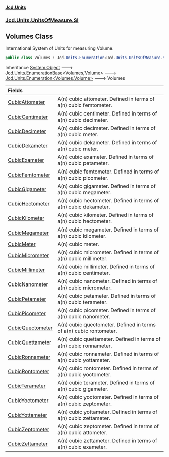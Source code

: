 #### [Jcd.Units](index.md 'index')
### [Jcd.Units.UnitsOfMeasure.SI](Jcd.Units.UnitsOfMeasure.SI.md 'Jcd.Units.UnitsOfMeasure.SI')

## Volumes Class

International System of Units for measuring Volume.

```csharp
public class Volumes : Jcd.Units.Enumeration<Jcd.Units.UnitsOfMeasure.SI.Volumes, Jcd.Units.UnitTypes.Volume>
```

Inheritance [System.Object](https://docs.microsoft.com/en-us/dotnet/api/System.Object 'System.Object') &#129106; [Jcd.Units.EnumerationBase&lt;](Jcd.Units.EnumerationBase_TEnumeration,T_.md 'Jcd.Units.EnumerationBase<TEnumeration,T>')[Volumes](Jcd.Units.UnitsOfMeasure.SI.Volumes.md 'Jcd.Units.UnitsOfMeasure.SI.Volumes')[,](Jcd.Units.EnumerationBase_TEnumeration,T_.md 'Jcd.Units.EnumerationBase<TEnumeration,T>')[Volume](Jcd.Units.UnitTypes.Volume.md 'Jcd.Units.UnitTypes.Volume')[&gt;](Jcd.Units.EnumerationBase_TEnumeration,T_.md 'Jcd.Units.EnumerationBase<TEnumeration,T>') &#129106; [Jcd.Units.Enumeration&lt;](Jcd.Units.Enumeration_TEnumeration,T_.md 'Jcd.Units.Enumeration<TEnumeration,T>')[Volumes](Jcd.Units.UnitsOfMeasure.SI.Volumes.md 'Jcd.Units.UnitsOfMeasure.SI.Volumes')[,](Jcd.Units.Enumeration_TEnumeration,T_.md 'Jcd.Units.Enumeration<TEnumeration,T>')[Volume](Jcd.Units.UnitTypes.Volume.md 'Jcd.Units.UnitTypes.Volume')[&gt;](Jcd.Units.Enumeration_TEnumeration,T_.md 'Jcd.Units.Enumeration<TEnumeration,T>') &#129106; Volumes

| Fields | |
| :--- | :--- |
| [CubicAttometer](Jcd.Units.UnitsOfMeasure.SI.Volumes.CubicAttometer.md 'Jcd.Units.UnitsOfMeasure.SI.Volumes.CubicAttometer') | A(n) cubic attometer. Defined in terms of a(n) cubic femtometer. |
| [CubicCentimeter](Jcd.Units.UnitsOfMeasure.SI.Volumes.CubicCentimeter.md 'Jcd.Units.UnitsOfMeasure.SI.Volumes.CubicCentimeter') | A(n) cubic centimeter. Defined in terms of a(n) cubic decimeter. |
| [CubicDecimeter](Jcd.Units.UnitsOfMeasure.SI.Volumes.CubicDecimeter.md 'Jcd.Units.UnitsOfMeasure.SI.Volumes.CubicDecimeter') | A(n) cubic decimeter. Defined in terms of a(n) cubic meter. |
| [CubicDekameter](Jcd.Units.UnitsOfMeasure.SI.Volumes.CubicDekameter.md 'Jcd.Units.UnitsOfMeasure.SI.Volumes.CubicDekameter') | A(n) cubic dekameter. Defined in terms of a(n) cubic meter. |
| [CubicExameter](Jcd.Units.UnitsOfMeasure.SI.Volumes.CubicExameter.md 'Jcd.Units.UnitsOfMeasure.SI.Volumes.CubicExameter') | A(n) cubic exameter. Defined in terms of a(n) cubic petameter. |
| [CubicFemtometer](Jcd.Units.UnitsOfMeasure.SI.Volumes.CubicFemtometer.md 'Jcd.Units.UnitsOfMeasure.SI.Volumes.CubicFemtometer') | A(n) cubic femtometer. Defined in terms of a(n) cubic picometer. |
| [CubicGigameter](Jcd.Units.UnitsOfMeasure.SI.Volumes.CubicGigameter.md 'Jcd.Units.UnitsOfMeasure.SI.Volumes.CubicGigameter') | A(n) cubic gigameter. Defined in terms of a(n) cubic megameter. |
| [CubicHectometer](Jcd.Units.UnitsOfMeasure.SI.Volumes.CubicHectometer.md 'Jcd.Units.UnitsOfMeasure.SI.Volumes.CubicHectometer') | A(n) cubic hectometer. Defined in terms of a(n) cubic dekameter. |
| [CubicKilometer](Jcd.Units.UnitsOfMeasure.SI.Volumes.CubicKilometer.md 'Jcd.Units.UnitsOfMeasure.SI.Volumes.CubicKilometer') | A(n) cubic kilometer. Defined in terms of a(n) cubic hectometer. |
| [CubicMegameter](Jcd.Units.UnitsOfMeasure.SI.Volumes.CubicMegameter.md 'Jcd.Units.UnitsOfMeasure.SI.Volumes.CubicMegameter') | A(n) cubic megameter. Defined in terms of a(n) cubic kilometer. |
| [CubicMeter](Jcd.Units.UnitsOfMeasure.SI.Volumes.CubicMeter.md 'Jcd.Units.UnitsOfMeasure.SI.Volumes.CubicMeter') | A(n) cubic meter. |
| [CubicMicrometer](Jcd.Units.UnitsOfMeasure.SI.Volumes.CubicMicrometer.md 'Jcd.Units.UnitsOfMeasure.SI.Volumes.CubicMicrometer') | A(n) cubic micrometer. Defined in terms of a(n) cubic millimeter. |
| [CubicMillimeter](Jcd.Units.UnitsOfMeasure.SI.Volumes.CubicMillimeter.md 'Jcd.Units.UnitsOfMeasure.SI.Volumes.CubicMillimeter') | A(n) cubic millimeter. Defined in terms of a(n) cubic centimeter. |
| [CubicNanometer](Jcd.Units.UnitsOfMeasure.SI.Volumes.CubicNanometer.md 'Jcd.Units.UnitsOfMeasure.SI.Volumes.CubicNanometer') | A(n) cubic nanometer. Defined in terms of a(n) cubic micrometer. |
| [CubicPetameter](Jcd.Units.UnitsOfMeasure.SI.Volumes.CubicPetameter.md 'Jcd.Units.UnitsOfMeasure.SI.Volumes.CubicPetameter') | A(n) cubic petameter. Defined in terms of a(n) cubic terameter. |
| [CubicPicometer](Jcd.Units.UnitsOfMeasure.SI.Volumes.CubicPicometer.md 'Jcd.Units.UnitsOfMeasure.SI.Volumes.CubicPicometer') | A(n) cubic picometer. Defined in terms of a(n) cubic nanometer. |
| [CubicQuectometer](Jcd.Units.UnitsOfMeasure.SI.Volumes.CubicQuectometer.md 'Jcd.Units.UnitsOfMeasure.SI.Volumes.CubicQuectometer') | A(n) cubic quectometer. Defined in terms of a(n) cubic rontometer. |
| [CubicQuettameter](Jcd.Units.UnitsOfMeasure.SI.Volumes.CubicQuettameter.md 'Jcd.Units.UnitsOfMeasure.SI.Volumes.CubicQuettameter') | A(n) cubic quettameter. Defined in terms of a(n) cubic ronnameter. |
| [CubicRonnameter](Jcd.Units.UnitsOfMeasure.SI.Volumes.CubicRonnameter.md 'Jcd.Units.UnitsOfMeasure.SI.Volumes.CubicRonnameter') | A(n) cubic ronnameter. Defined in terms of a(n) cubic yottameter. |
| [CubicRontometer](Jcd.Units.UnitsOfMeasure.SI.Volumes.CubicRontometer.md 'Jcd.Units.UnitsOfMeasure.SI.Volumes.CubicRontometer') | A(n) cubic rontometer. Defined in terms of a(n) cubic yoctometer. |
| [CubicTerameter](Jcd.Units.UnitsOfMeasure.SI.Volumes.CubicTerameter.md 'Jcd.Units.UnitsOfMeasure.SI.Volumes.CubicTerameter') | A(n) cubic terameter. Defined in terms of a(n) cubic gigameter. |
| [CubicYoctometer](Jcd.Units.UnitsOfMeasure.SI.Volumes.CubicYoctometer.md 'Jcd.Units.UnitsOfMeasure.SI.Volumes.CubicYoctometer') | A(n) cubic yoctometer. Defined in terms of a(n) cubic zeptometer. |
| [CubicYottameter](Jcd.Units.UnitsOfMeasure.SI.Volumes.CubicYottameter.md 'Jcd.Units.UnitsOfMeasure.SI.Volumes.CubicYottameter') | A(n) cubic yottameter. Defined in terms of a(n) cubic zettameter. |
| [CubicZeptometer](Jcd.Units.UnitsOfMeasure.SI.Volumes.CubicZeptometer.md 'Jcd.Units.UnitsOfMeasure.SI.Volumes.CubicZeptometer') | A(n) cubic zeptometer. Defined in terms of a(n) cubic attometer. |
| [CubicZettameter](Jcd.Units.UnitsOfMeasure.SI.Volumes.CubicZettameter.md 'Jcd.Units.UnitsOfMeasure.SI.Volumes.CubicZettameter') | A(n) cubic zettameter. Defined in terms of a(n) cubic exameter. |
